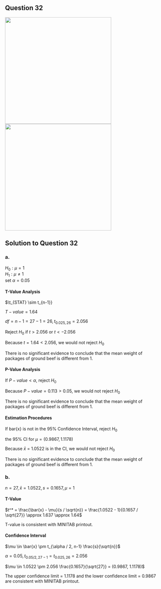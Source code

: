 ## Question 32
<img src = "https://github.com/user-attachments/assets/82b5c1eb-7aa4-4d72-ade8-4ceb34551525" width = "350">
<img src = "https://github.com/user-attachments/assets/afd0f2be-3caf-44ba-82df-221d02bbbfee" width = "350">

## Solution to Question 32
### a.
$H_0 : \mu = 1$  
$H_1 : \mu \neq 1$  
set $\alpha = 0.05$ 
#### T-Value Analysis
$\t_{STAT} \sim t_{n-1}} 

$T-value = 1.64$

$df = n - 1 = 27 - 1 = 26, t_{0.025, 26} = 2.056$

Reject $H_0$ if $t > 2.056$ or $t < -2.056$

Because $t = 1.64 < 2.056$, we would not reject $H_0$

There is no significant evidence to conclude that the mean weight of packages of ground beef is different from 1.

#### P-Value Analysis
If $P-value < \alpha$, reject $H_0$

Because $P-value = 0.113 > 0.05$, we would not reject $H_0$

There is no significant evidence to conclude that the mean weight of packages of ground beef is different from 1.

#### Estimation Procedures
If bar{x} is not in the 95% Confidence Interval, reject $H_0$

the 95% CI for $\mu = (0.9867, 1.1178)$

Because $\bar{x}$ = 1.0522 is in the CI, we would not reject $H_0$

There is no significant evidence to conclude that the mean weight of packages of ground beef is different from 1.

### b.
$n = 27, \bar{x} = 1.0522, s = 0.1657, \mu = 1$
#### T-Value
$t^* = \frac{\bar{x} - \mu}{s / \sqrt{n}} = \frac{1.0522 - 1}{0.1657 / \sqrt{27}} \approx 1.637 \approx 1.64$

T-value is consistent with MINITAB printout.

#### Confidence Interval
$\mu \in \bar{x} \pm t_{\alpha / 2, n-1} \frac{s}{\sqrt{n}}$

$\alpha = 0.05, t_{0.05 / 2, 27-1} = t_{0.025, 26} = 2.056$

$\mu \in 1.0522 \pm 2.056 \frac{0.1657}{\sqrt{27}} = (0.9867, 1.1178)$

The upper confidence limit = 1.1178 and the lower confidence limit = 0.9867 are consistent with MINITAB printout.
